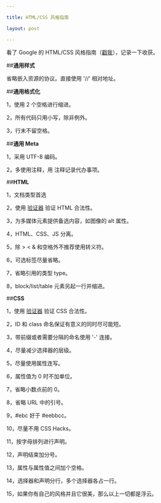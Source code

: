 ```yaml
---

title: HTML/CSS 风格指南

layout: post

---
```

看了 Google 的 HTML/CSS 风格指南（[戳我](https://code.google.com/p/google-styleguide/)），记录一下收获。

##**通用样式**

省略嵌入资源的协议。直接使用 '//' 相对地址。

##**通用格式化**

1，使用 2 个空格进行缩进。

2，所有代码只用小写，除非例外。

3，行末不留空格。

##**通用 Meta**

1，采用 UTF-8 编码。

2，多使用注释，用 <!-- TODO: sth --> 注释记录代办事项。

##**HTML**

1，文档类型首选 <!DOCTYPE html>

2，使用 [验证器](http://validator.w3.org/nu/) 验证 HTML 合法性。

3，为多媒体元素提供备选内容，如图像的 alt 属性。

4，HTML、CSS、JS 分离。

5，除 > < & 和空格外不推荐使用转义符。

6，可选标签尽量省略。

7，省略引用的类型 type。

8，block/list/table 元素另起一行并缩进。

##**CSS**

1，使用 [验证器](http://jigsaw.w3.org/css-validator/) 验证 CSS 合法性。

2，ID 和 class 命名保证有意义的同时尽可能短。

3，带前缀或者需要分隔的命名使用 '-' 连接。

4，尽量减少选择器的层级。

5，尽量使用属性连写。

6，属性值为 0 时不加单位。

7，省略小数点前的 0。

8，省略 URL 中的引号。

9，#ebc 好于 #eebbcc。

10，尽量不用 CSS Hacks。

11，按字母排列进行声明。

12，声明结束加分号。

13，属性与属性值之间加个空格。

14，选择器和声明分行，多个选择器各占一行。

15，如果你有自己的风格并且它很美，那么以上一切都是浮云。